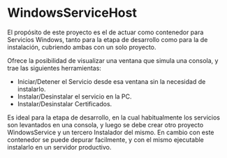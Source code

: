 # WindowsServiceHost

El propósito de este proyecto es el de actuar como contenedor para Servicios Windows, tanto para la etapa de desarrollo como para la de instalación, cubriendo ambas con un solo proyecto.

Ofrece la posibilidad de visualizar una ventana que simula una consola, y trae las siguientes herramientas:
- Iniciar/Detener el Servicio desde esa ventana sin la necesidad de instalarlo.
- Instalar/Desinstalar el servicio en la PC.
- Instalar/Desinstalar Certificados.

Es ideal para la etapa de desarrollo, en la cual habitualmente los servicios son levantados en una consola, y luego se debe crear otro proyecto WindowsService y un tercero Instalador del mismo.
En cambio con este contenedor se puede depurar facilmente, y con el mismo ejecutable instalarlo en un servidor productivo.
